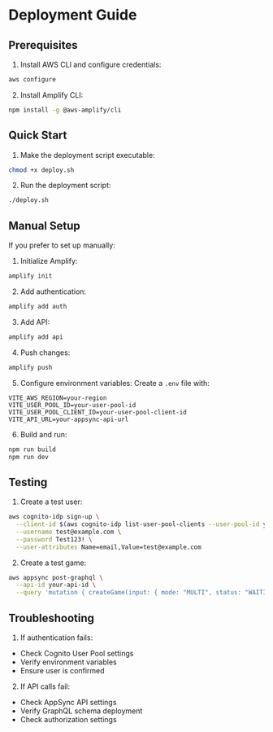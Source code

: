 # Deployment Guide

## Prerequisites

1. Install AWS CLI and configure credentials:
```bash
aws configure
```

2. Install Amplify CLI:
```bash
npm install -g @aws-amplify/cli
```

## Quick Start

1. Make the deployment script executable:
```bash
chmod +x deploy.sh
```

2. Run the deployment script:
```bash
./deploy.sh
```

## Manual Setup

If you prefer to set up manually:

1. Initialize Amplify:
```bash
amplify init
```

2. Add authentication:
```bash
amplify add auth
```

3. Add API:
```bash
amplify add api
```

4. Push changes:
```bash
amplify push
```

5. Configure environment variables:
Create a `.env` file with:
```
VITE_AWS_REGION=your-region
VITE_USER_POOL_ID=your-user-pool-id
VITE_USER_POOL_CLIENT_ID=your-user-pool-client-id
VITE_API_URL=your-appsync-api-url
```

6. Build and run:
```bash
npm run build
npm run dev
```

## Testing

1. Create a test user:
```bash
aws cognito-idp sign-up \
  --client-id $(aws cognito-idp list-user-pool-clients --user-pool-id your-user-pool-id --query "UserPoolClients[0].ClientId" --output text) \
  --username test@example.com \
  --password Test123! \
  --user-attributes Name=email,Value=test@example.com
```

2. Create a test game:
```bash
aws appsync post-graphql \
  --api-id your-api-id \
  --query 'mutation { createGame(input: { mode: "MULTI", status: "WAITING", currentRound: 1, maxPlayers: 4, timeLimit: 60 }) { id } }'
```

## Troubleshooting

1. If authentication fails:
- Check Cognito User Pool settings
- Verify environment variables
- Ensure user is confirmed

2. If API calls fail:
- Check AppSync API settings
- Verify GraphQL schema deployment
- Check authorization settings